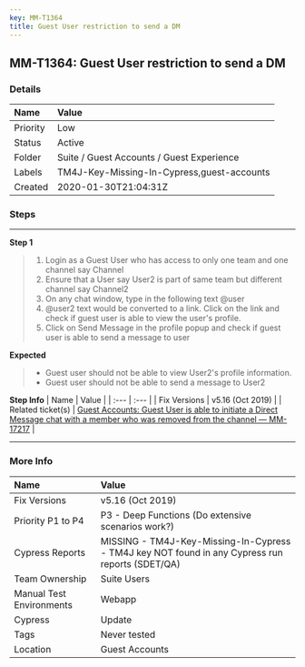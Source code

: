 ```yaml
---
key: MM-T1364
title: Guest User restriction to send a DM
---
```


## MM-T1364: Guest User restriction to send a DM

### Details

| Name     | Value                                      |
| :------- | :----------------------------------------- |
| Priority | Low                                        |
| Status   | Active                                     |
| Folder   | Suite / Guest Accounts / Guest Experience  |
| Labels   | TM4J-Key-Missing-In-Cypress,guest-accounts |
| Created  | 2020-01-30T21:04:31Z                       |

### Steps

<hr/>

**Step 1**

> <article><ol><li>Login as a Guest User who has access to only one team and one channel say Channel</li><li>Ensure that a User say User2 is part of same team but different channel say Channel2</li><li>On any chat window, type in the following text @user</li><li>@user2 text would be converted to a link. Click on the link and check if guest user is able to view the user's profile.</li><li>Click on Send Message in the profile popup and check if guest user is able to send a message to user</li></ol></article>

**Expected**

> <article><ul><li>Guest user should not be able to view User2's profile information.</li><li>Guest user should not be able to send a message to User2</li></ul></article>

**Step Info**
| Name | Value |
| :--- | :--- |
| Fix Versions | v5.16 (Oct 2019) |
| Related ticket(s) | <a href="https://mattermost.atlassian.net/browse/MM-17217">Guest Accounts: Guest User is able to initiate a Direct Message chat with a member who was removed from the channel — MM-17217</a> |

<hr/>

### More Info

| Name                     | Value                                                                                           |
| :----------------------- | :---------------------------------------------------------------------------------------------- |
| Fix Versions             | v5.16 (Oct 2019)                                                                                |
| Priority P1 to P4        | P3 - Deep Functions (Do extensive scenarios work?)                                              |
| Cypress Reports          | MISSING - TM4J-Key-Missing-In-Cypress - TM4J key NOT found in any Cypress run reports (SDET/QA) |
| Team Ownership           | Suite Users                                                                                     |
| Manual Test Environments | Webapp                                                                                          |
| Cypress                  | Update                                                                                          |
| Tags                     | Never tested                                                                                    |
| Location                 | Guest Accounts                                                                                  |

